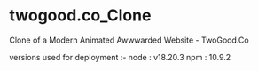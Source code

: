 # twogood.co_Clone
Clone of a Modern Animated Awwwarded Website - TwoGood.Co

versions used for deployment :-
node : v18.20.3
npm : 10.9.2

